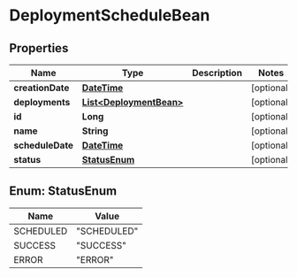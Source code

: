 
# DeploymentScheduleBean

## Properties
Name | Type | Description | Notes
------------ | ------------- | ------------- | -------------
**creationDate** | [**DateTime**](DateTime.md) |  |  [optional]
**deployments** | [**List&lt;DeploymentBean&gt;**](DeploymentBean.md) |  |  [optional]
**id** | **Long** |  |  [optional]
**name** | **String** |  |  [optional]
**scheduleDate** | [**DateTime**](DateTime.md) |  |  [optional]
**status** | [**StatusEnum**](#StatusEnum) |  |  [optional]


<a name="StatusEnum"></a>
## Enum: StatusEnum
Name | Value
---- | -----
SCHEDULED | &quot;SCHEDULED&quot;
SUCCESS | &quot;SUCCESS&quot;
ERROR | &quot;ERROR&quot;



